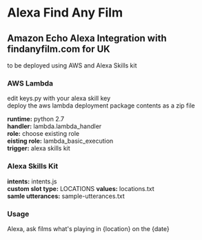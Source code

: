 # Alexa Find Any Film
## Amazon Echo Alexa Integration with findanyfilm.com for UK 

to be deployed using AWS and Alexa Skills kit 

### AWS Lambda

edit keys.py with your alexa skill key  
deploy the aws lambda deployment package contents as a zip file  
  
**runtime:** python 2.7  
**handler:** lambda.lambda_handler  
**role:** choose existing role  
**eisting role:** lambda_basic_execution  
**trigger:** alexa skills kit  

### Alexa Skills Kit

**intents:** intents.js  
**custom slot type:** LOCATIONS **values:** locations.txt  
**samle utterances:** sample-utterances.txt      

### Usage

Alexa, ask films what's playing in {location} on the {date}
